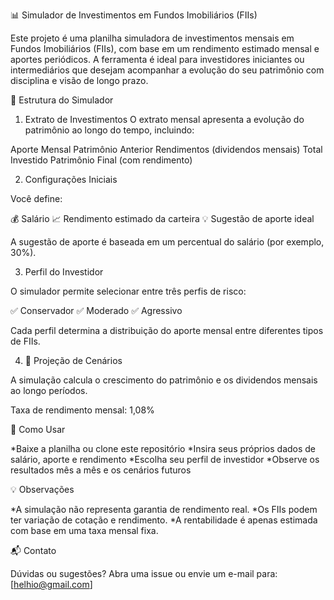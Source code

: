 📊 Simulador de Investimentos em Fundos Imobiliários (FIIs)

  Este projeto é uma planilha simuladora de investimentos mensais em Fundos Imobiliários (FIIs), com base em um rendimento estimado mensal e aportes periódicos. A ferramenta é ideal para investidores iniciantes ou intermediários que desejam acompanhar a evolução do seu patrimônio com disciplina e visão de longo prazo.

🧾 Estrutura do Simulador

1. Extrato de Investimentos
  O extrato mensal apresenta a evolução do patrimônio ao longo do tempo, incluindo:

  Aporte Mensal
  Patrimônio Anterior
  Rendimentos (dividendos mensais)
  Total Investido
  Patrimônio Final (com rendimento)

2. Configurações Iniciais

  Você define:

💰 Salário
📈 Rendimento estimado da carteira
💡 Sugestão de aporte ideal

  A sugestão de aporte é baseada em um percentual do salário (por exemplo, 30%).

3. Perfil do Investidor
   
  O simulador permite selecionar entre três perfis de risco:

✅ Conservador
✅ Moderado
✅ Agressivo 

  Cada perfil determina a distribuição do aporte mensal entre diferentes tipos de FIIs.

4. 📅 Projeção de Cenários

  A simulação calcula o crescimento do patrimônio e os dividendos mensais ao longo períodos.

Taxa de rendimento mensal: 1,08%

📁 Como Usar

*Baixe a planilha ou clone este repositório
*Insira seus próprios dados de salário, aporte e rendimento
*Escolha seu perfil de investidor
*Observe os resultados mês a mês e os cenários futuros

💡 Observações

*A simulação não representa garantia de rendimento real.
*Os FIIs podem ter variação de cotação e rendimento.
*A rentabilidade é apenas estimada com base em uma taxa mensal fixa.

📬 Contato

Dúvidas ou sugestões? 
Abra uma issue ou envie um e-mail para: [helhio@gmail.com]
